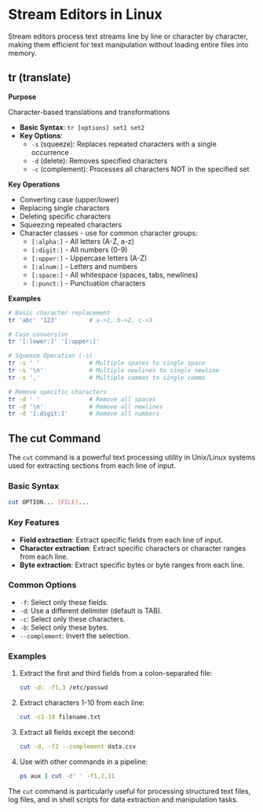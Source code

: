# Stream Editors in Linux

Stream editors process text streams line by line or character by character, making them efficient for text manipulation without loading entire files into memory.

## tr (translate)

**Purpose**

Character-based translations and transformations

- **Basic Syntax**: `tr [options] set1 set2`
- **Key Options**:
  - `-s` (squeeze): Replaces repeated characters with a single occurrence
  - `-d` (delete): Removes specified characters
  - `-c` (complement): Processes all characters NOT in the specified set

**Key Operations**

- Converting case (upper/lower)
- Replacing single characters
- Deleting specific characters
- Squeezing repeated characters
- Character classes - use for common character groups:
  - `[:alpha:]` - All letters (A-Z, a-z)
  - `[:digit:]` - All numbers (0-9)
  - `[:upper:]` - Uppercase letters (A-Z)
  - `[:alnum:]` - Letters and numbers
  - `[:space:]` - All whitespace (spaces, tabs, newlines)
  - `[:punct:]` - Punctuation characters

**Examples**

```bash
# Basic character replacement
tr 'abc' '123'         # a->1, b->2, c->3

# Case conversion
tr '[:lower:]' '[:upper:]'

# Squeeze Operation (-s)
tr -s ' '              # Multiple spaces to single space
tr -s '\n'             # Multiple newlines to single newline
tr -s ','              # Multiple commas to single comma

# Remove specific characters
tr -d ' '              # Remove all spaces
tr -d '\n'             # Remove all newlines
tr -d '[:digit:]'      # Remove all numbers
```

## The cut Command

The `cut` command is a powerful text processing utility in Unix/Linux systems used for extracting sections from each line of input.

### Basic Syntax

```bash
cut OPTION... [FILE]...
```

### Key Features

- **Field extraction**: Extract specific fields from each line of input.
- **Character extraction**: Extract specific characters or character ranges from each line.
- **Byte extraction**: Extract specific bytes or byte ranges from each line.

### Common Options

- `-f`: Select only these fields.
- `-d`: Use a different delimiter (default is TAB).
- `-c`: Select only these characters.
- `-b`: Select only these bytes.
- `--complement`: Invert the selection.

### Examples

1. Extract the first and third fields from a colon-separated file:

   ```bash
   cut -d: -f1,3 /etc/passwd
   ```

2. Extract characters 1-10 from each line:

   ```bash
   cut -c1-10 filename.txt
   ```

3. Extract all fields except the second:

   ```bash
   cut -d, -f2 --complement data.csv
   ```

4. Use with other commands in a pipeline:

   ```bash
   ps aux | cut -d' ' -f1,2,11
   ```

The `cut` command is particularly useful for processing structured text files, log files, and in shell scripts for data extraction and manipulation tasks.
